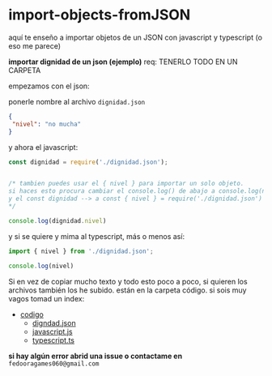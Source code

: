 # import-objects-fromJSON
aquí te enseño a importar objetos de un JSON con javascript y typescript (o eso me parece)

**importar dignidad de un json (ejemplo)**
req: TENERLO TODO EN UN CARPETA

empezamos con el json:

ponerle nombre al archivo `dignidad.json`
```json
{
 "nivel": "no mucha"
}
```

y ahora el javascript:
```js
const dignidad = require('./dignidad.json');


/* tambien puedes usar el { nivel } para importar un solo objeto. 
si haces esto procura cambiar el console.log() de abajo a console.log(nivel) 
y el const dignidad --> a const { nivel } = require('./dignidad.json')
*/

console.log(dignidad.nivel)
```

y si se quiere y mima al typescript, más o menos así: 
```ts
import { nivel } from './dignidad.json';

console.log(nivel)

```

Si en vez de copiar mucho texto y todo esto poco a poco, si quieren los archivos también los he subido.
están en la carpeta código. si sois muy vagos tomad un index:

- [codigo](https://github.com/samolo-H3LL0/import-objects-fromJSON/tree/main/codigo)
   - [digndad.json](https://github.com/samolo-H3LL0/import-objects-fromJSON/blob/main/codigo/dignidad.json)
   - [javascript.js](https://github.com/samolo-H3LL0/import-objects-fromJSON/blob/main/codigo/javascript.js)
   - [typescript.ts](https://github.com/samolo-H3LL0/import-objects-fromJSON/blob/main/codigo/typescript.ts)

**si hay algún error abrid una issue o contactame en** `fedooragames060@gmail.com`

